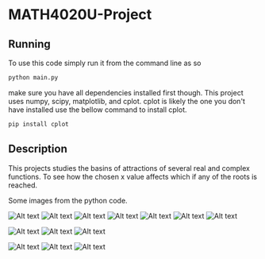 # MATH4020U-Project

## Running
To use this code simply run it from the command line as so

```bash
python main.py
```

make sure you have all dependencies installed first though. This project uses
numpy, scipy, matplotlib, and cplot. cplot is likely the one you don't have
installed use the bellow command to install cplot.

```bash
pip install cplot
```

## Description
This projects studies the basins of attractions of several real and complex
functions. To see how the chosen x value affects which if any of the roots
is reached.

Some images from the python code.

![Alt text](img/Figure_1.png "Figure 1")
![Alt text](img/Figure_2.png "Figure 2")
![Alt text](img/Figure_3-1.png "Figure 3-1")
![Alt text](img/Figure_3-2.png "Figure 3-2")
![Alt text](img/Figure_4.png "Figure 4")
![Alt text](img/Figure_5-1.png "Figure 5-1")
![Alt text](img/Figure_5-2.png "Figure 5-2")

![Alt text](img/Figure_6-1.png "Figure 6-1")
![Alt text](img/Figure_6-2.png "Figure 6-2")
![Alt text](img/Figure_6-3.png "Figure 6-3")

![Alt text](img/Figure_7-1.png "Figure 7-1")
![Alt text](img/Figure_7-2.png "Figure 7-2")
![Alt text](img/Figure_7-3.png "Figure 7-3")
